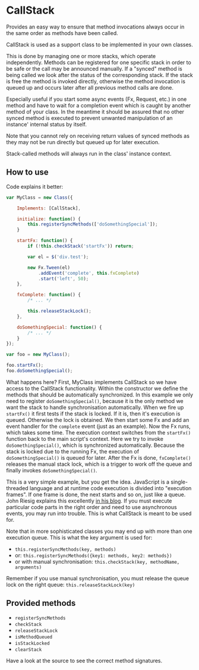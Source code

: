 CallStack
===========

Provides an easy way to ensure that method invocations always occur in the same order as methods have been called.

CallStack is used as a support class to be implemented in your own classes.

This is done by managing one or more stacks, which operate independently. Methods can be registered for one specific stack in order to be safe or the call may be announced manually. If a "synced" method is being called we look after the status of the corresponding stack. If the stack is free the method is invoked directly, otherwise the method invocation is queued up and occurs later after all previous method calls are done.

Especially useful if you start some async events (Fx, Request, etc.) in one method and have to wait for a completion event which is caught by another method of your class. In the meantime it should be assured that no other synced method is executed to prevent unwanted manipulation of an instance' internal status by itself.

Note that you cannot rely on receiving return values of synced methods as they may not be run directly but queued up for later execution.

Stack-called methods will always run in the class' instance context.

How to use
----------

Code explains it better:

``` js
var MyClass = new Class({

    Implements: [CallStack],

    initialize: function() {
        this.registerSyncMethods(['doSomethingSpecial']);
    }

    startFx: function() {
        if (!this.checkStack('startFx')) return;

        var el = $('div.test');

        new Fx.Tween(el)
            .addEvent('complete', this.fxComplete)
            .start('left', 50);
    },

    fxComplete: function() {
        /* ... */

        this.releaseStackLock();
    },

    doSomethingSpecial: function() {
        /* ... */
    }
});

var foo = new MyClass();

foo.startFx();
foo.doSomethingSpecial();
```

What happens here? First, MyClass implements CallStack so we have access to the CallStack functionality. Within the constructor we define the methods that should be automatically synchronized. In this example we only need to register `doSomethingSpecial()`, because it is the only method we want the stack to handle synchronisation automatically. When we fire up `startFx()` it first tests if the stack is locked. If it is, then it's execution is queued. Otherwise the lock is obtained. We then start some Fx and add an event handler for the `complete` event (just as an example). Now the Fx runs, which takes some time. The execution context switches from the `startFx()` function back to the main script's context. Here we try to invoke `doSomethingSpecial()`, which is synchronized automatically. Because the stack is locked due to the running Fx, the execution of `doSomethingSpecial()` is queued for later. After the Fx is done, `fxComplete()` releases the manual stack lock, which is a trigger to work off the queue and finally invokes `doSomethingSpecial()`.

This is a very simple example, but you get the idea. JavaScript is a single-threaded language and at runtime code execution is divided into "execution frames". If one frame is done, the next starts and so on, just like a queue. John Riesig explains this excellently [in his blog](http://ejohn.org/blog/how-javascript-timers-work/). If you must execute particular code parts in the right order and need to use asynchronous events, you may run into trouble. This is what CallStack is meant to be used for.

Note that in more sophisticated classes you may end up with more than one execution queue. This is what the key argument is used for:

- `this.registerSyncMethods(key, methods)`
- or: `this.registerSyncMethods({key1: methods, key2: methods})`
- or with manual synchronisation: `this.checkStack(key, methodName, arguments)`

Remember if you use manual synchronisation, you must release the queue lock on the right queue: `this.releaseStackLock(key)`

Provided methods
----------------

- `registerSyncMethods`
- `checkStack`
- `releaseStackLock`
- `isMethodQueued`
- `isStackLocked`
- `clearStack`

Have a look at the source to see the correct method signatures.
